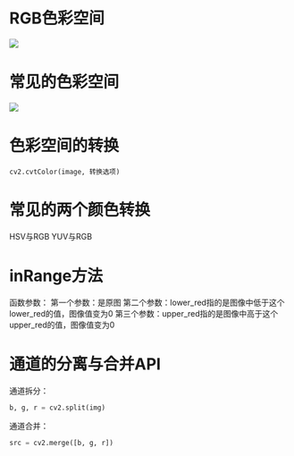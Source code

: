 # RGB色彩空间
![](https://img2018.cnblogs.com/blog/1446249/202001/1446249-20200127210339075-42352618.png)

# 常见的色彩空间
![](https://img2018.cnblogs.com/blog/1446249/202001/1446249-20200127210613702-46472846.png)

# 色彩空间的转换

`cv2.cvtColor(image, 转换选项)`

# 常见的两个颜色转换

HSV与RGB
YUV与RGB

# inRange方法

函数参数：
第一个参数：是原图
第二个参数：lower_red指的是图像中低于这个lower_red的值，图像值变为0
第三个参数：upper_red指的是图像中高于这个upper_red的值，图像值变为0

# 通道的分离与合并API

通道拆分：
```python
b, g, r = cv2.split(img)
```

通道合并：
```python
src = cv2.merge([b, g, r])
```